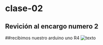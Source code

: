 # clase-02

## Revición al encargo numero 2 


##recibimos nuestro arduino uno R4 
![texto](arduino.jpg)
